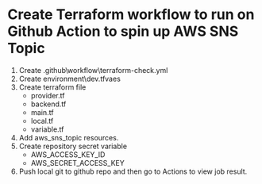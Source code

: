# Create Terraform workflow to run on Github Action to spin up AWS SNS Topic

1. Create .github\workflow\terraform-check.yml
2. Create environment\dev.tfvaes
3. Create terraform file
     * provider.tf
     * backend.tf
     * main.tf
     * local.tf
     * variable.tf
4. Add aws_sns_topic resources.
5. Create repository secret variable
     * AWS_ACCESS_KEY_ID
     * AWS_SECRET_ACCESS_KEY
6. Push local git to github repo and then go to Actions to view job result.

